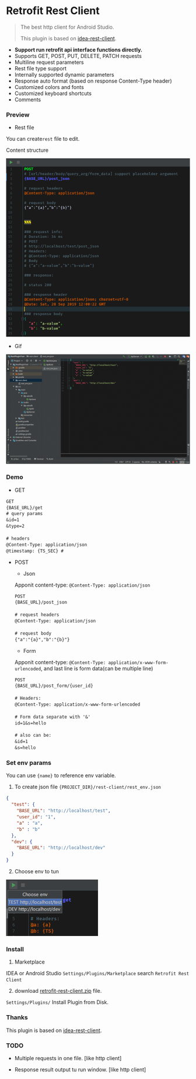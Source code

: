 # Retrofit Rest Client


> The best http client for Android Studio.
>
> This plugin is based on [idea-rest-client](https://github.com/danblack/idea-rest-client).


- **Support run retrofit api interface functions directly.**
- Supports GET, POST, PUT, DELETE, PATCH requests
- Multiline request parameters
- Rest file type support
- Internally supported dynamic parameters
- Response auto format (based on response Content-Type header)
- Customized colors and fonts
- Customized keyboard shortcuts
- Comments

### Preview

- Rest file

You can create`rest` file to edit.

Content structure

![PreView](pic/s1.png)

- Gif

![](pic/GIF.gif)

### Demo

- GET

```rest
GET
{BASE_URL}/get
# query params
&id=1
&type=2

# headers
@Content-Type: application/json
@timestamp: {TS_SEC} # 
```

- POST

  - Json

  Apponit content-type: `@Content-Type: application/json`
  ```rest
  POST
  {BASE_URL}/post_json
  
  # request headers
  @Content-Type: application/json
  
  # request body
  {"a":"{a}","b":"{b}"}
  ```

  - Form

  Apponit content-type: `@Content-Type: application/x-www-form-urlencoded`, and last line is form data(can be multiple line)

  ```rest
  POST
  {BASE_URL}/post_form/{user_id}
  
  # Headers:
  @Content-Type: application/x-www-form-urlencoded
  
  # Form data separate with '&'
  id=1&s=hello
  
  # also can be:
  &id=1
  &s=hello
  ```



### Set env params

You can use `{name}` to reference env variable.

1. To create json file `{PROJECT_DIR}/rest-client/rest_env.json`

```json
{
  "test": {
    "BASE_URL": "http://localhost/test",
    "user_id": "1",
    "a" : "a",
    "b" : "b"
  },
  "dev": {
    "BASE_URL": "http://localhost/dev"
  }
}
```

2. Choose env to tun

![](pic/s2.png)

### Install

1. Marketplace

IDEA or Android Studio `Settings/Plugins/Marketplace` search `Retrofit Rest Client`

2. download [retrofit-rest-client.zip](https://github.com/Vove7/retrofit-rest-client/blob/master/retrofit-rest-client.zip) file.

`Settings/Plugins/` Install Plugin from Disk.

### Thanks

This plugin is based on [idea-rest-client](https://github.com/danblack/idea-rest-client).

### TODO



- Multiple requests in one file. [like http client]

- Response result output tu run window.  [like http client]

